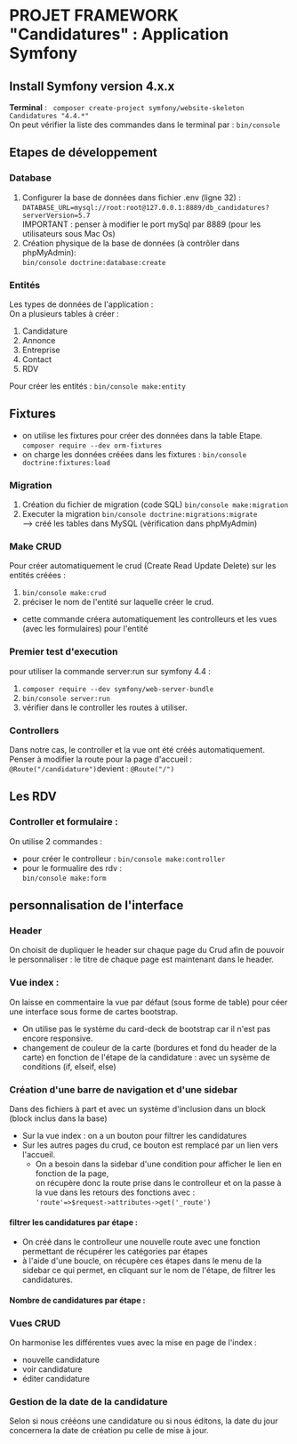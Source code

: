 # PROJET FRAMEWORK "Candidatures" : Application Symfony
## Install Symfony version 4.x.x
__Terminal__ : ``` composer create-project symfony/website-skeleton Candidatures "4.4.*"```  
On peut vérifier la liste des commandes dans le terminal par : ```bin/console```
## Etapes de développement

### Database
1. Configurer la base de données dans fichier .env (ligne 32) :  
```DATABASE_URL=mysql://root:root@127.0.0.1:8889/db_candidatures?serverVersion=5.7```  
IMPORTANT : penser à modifier le port mySql par 8889 (pour les utilisateurs sous Mac Os)
2. Création physique de la base de données (à contrôler dans phpMyAdmin):  
```bin/console doctrine:database:create```  

### Entités
Les types de données de l'application :  
    On a plusieurs tables à créer :  
1. Candidature
2. Annonce
3. Entreprise
4. Contact
5. RDV 

Pour créer les entités : ```bin/console make:entity``` 

## Fixtures
- on utilise les fixtures pour créer des données dans la table Etape.
```composer require --dev orm-fixtures```
- on charge les données créées dans les fixtures : ```bin/console doctrine:fixtures:load```


### Migration
1. Création du fichier de migration (code SQL) ```bin/console make:migration```
2. Executer la migration ```bin/console doctrine:migrations:migrate```  
--> créé les tables dans MySQL  (vérification dans phpMyAdmin)
### Make CRUD
Pour créer automatiquement le crud (Create Read Update Delete) sur les entités créées :
1. ```bin/console make:crud```
2. préciser le nom de l'entité sur laquelle créer le crud.
- cette commande créera automatiquement les controlleurs et les vues (avec les formulaires) pour l'entité

### Premier test d'execution
pour utiliser la commande server:run sur symfony 4.4 :   
1. ```composer require --dev symfony/web-server-bundle```  
2. ```bin/console server:run```  
3. vérifier dans le controller les routes à utiliser.

### Controllers
Dans notre cas, le controller et la vue ont été créés automatiquement.  
Penser à modifier la route pour la page d'accueil :   
```@Route("/candidature")```devient : ```@Route("/")```

## Les RDV
### Controller et formulaire :
On utilise 2 commandes :  
- pour créer le controlleur : 
```bin/console make:controller```
- pour le formualire des rdv :  
```bin/console make:form```

## personnalisation de l'interface
### Header
On choisit de dupliquer le header sur chaque page du Crud afin de pouvoir le personnaliser : le titre de chaque page est maintenant dans le header.
### Vue index :
On laisse en commentaire la vue par défaut (sous forme de table) pour céer une interface sous forme de cartes bootstrap.
- On utilise pas le système du card-deck de bootstrap car il n'est pas encore responsive.
- changement de couleur de la carte (bordures et fond du header de la carte) en fonction de l'étape de la candidature : avec un sysème de conditions (if, elseif, else)
### Création d'une barre de navigation et d'une sidebar
 Dans des fichiers à part et avec un système d'inclusion dans un block (block inclus dans la base)
 - Sur la vue index : on a un bouton pour filtrer les candidatures
 - Sur les autres pages du crud, ce bouton est remplacé par un lien vers l'accueil.
    - On a besoin dans la sidebar d'une condition pour afficher le lien en fonction de la page,  
    on récupère donc la route prise dans le controlleur et on la passe à la vue dans les retours des fonctions avec :  
    ```'route'=>$request->attributes->get('_route')```
#### filtrer les candidatures par étape :
- On créé dans le controlleur une nouvelle route avec une fonction permettant de récupérer les catégories par étapes
- à l'aide d'une boucle, on récupère ces étapes dans le menu de la sidebar ce qui permet, en cliquant sur le nom de l'étape, de filtrer les candidatures.
#### Nombre de candidatures par étape :

### Vues CRUD
On harmonise les différentes vues avec la mise en page de l'index :
- nouvelle candidature
- voir candidature
- éditer candidature

### Gestion de la date de la candidature
Selon si nous crééons une candidature ou si nous éditons, la date du jour concernera la date de création pu celle de mise à jour.